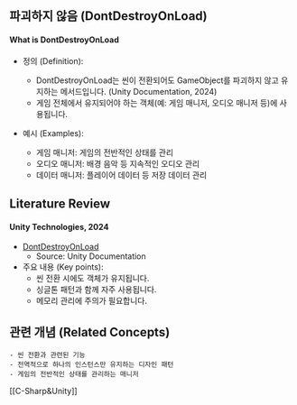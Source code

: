 
## 파괴하지 않음 (DontDestroyOnLoad)

#### What is DontDestroyOnLoad

- 정의 (Definition):
	- DontDestroyOnLoad는 씬이 전환되어도 GameObject를 파괴하지 않고 유지하는 메서드입니다. (Unity Documentation, 2024)
	- 게임 전체에서 유지되어야 하는 객체(예: 게임 매니저, 오디오 매니저 등)에 사용됩니다.

- 예시 (Examples):
	- 게임 매니저: 게임의 전반적인 상태를 관리
	- 오디오 매니저: 배경 음악 등 지속적인 오디오 관리
	- 데이터 매니저: 플레이어 데이터 등 저장 데이터 관리

## Literature Review

#### Unity Technologies, 2024
- [DontDestroyOnLoad](https://docs.unity3d.com/ScriptReference/Object.DontDestroyOnLoad.html)
	- Source: Unity Documentation
- 주요 내용 (Key points):
	- 씬 전환 시에도 객체가 유지됩니다.
	- 싱글톤 패턴과 함께 자주 사용됩니다.
	- 메모리 관리에 주의가 필요합니다.

## 관련 개념 (Related Concepts)
	- 씬 전환과 관련된 기능
	- 전역적으로 하나의 인스턴스만 유지하는 디자인 패턴
	- 게임의 전반적인 상태를 관리하는 매니저 


[[C-Sharp&Unity]]